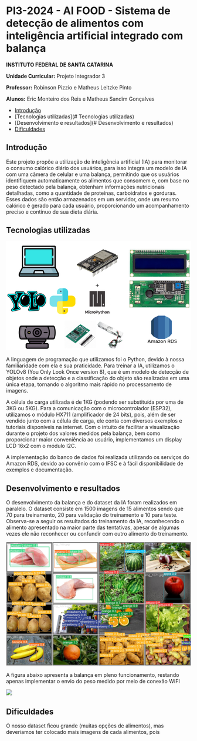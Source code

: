 # PI3-2024 - AI FOOD -  Sistema de detecção de alimentos com inteligência artificial integrado com balança

**INSTITUTO FEDERAL DE SANTA CATARINA**

**Unidade Curricular:**  Projeto Integrador 3 

**Professor:**  Robinson Pizzio e Matheus Leitzke Pinto 

**Alunos:**  Eric Monteiro dos Reis e Matheus Sandim Gonçalves

* [Introdução](#Introdução)
* [Tecnologias utilizadas](# Tecnologias utilizadas)
* [Desenvolvimento e resultados](# Desenvolvimento e resultados)
* [Dificuldades](#Dificuldades)
  
## Introdução
Este projeto propõe a utilização de inteligência artificial (IA) para monitorar o consumo calórico diário dos usuários, para isso integra um modelo de IA com uma câmera de celular e uma balança, permitindo que os usuários identifiquem automaticamente os alimentos que consomem e, com base no peso detectado pela balança, obtenham informações nutricionais detalhadas, como a quantidade de proteínas, carboidratos e gorduras. Esses dados são então armazenados em um servidor, onde um resumo calórico é gerado para cada usuário, proporcionando um acompanhamento preciso e contínuo de sua dieta diária.

## Tecnologias utilizadas

![](https://github.com/suzuki1994/PI3-2024/blob/main/Figuras/Tecnologias%20do%20projeto%20.png)

A linguagem de programação que utilizamos foi o Python, devido à nossa familiaridade com ela e sua praticidade. Para treinar a IA, utilizamos o YOLOv8 (You Only Look Once version 8), que é um modelo de detecção de objetos onde a detecção e a classificação do objeto são realizadas em uma única etapa, tornando o algoritmo mais rápido no processamento de imagens.

A célula de carga utilizada é de 1KG (podendo ser substituída por uma de 3KG ou 5KG). Para a comunicação com o microcontrolador (ESP32), utilizamos o módulo HX711 (amplificador de 24 bits), pois, além de ser vendido junto com a célula de carga, ele conta com diversos exemplos e tutoriais disponíveis na internet. Com o intuito de facilitar a visualização durante o projeto dos valores medidos pela balança, bem como proporcionar maior conveniência ao usuário, implementamos um display LCD 16x2 com o módulo I2C.

A implementação do banco de dados foi realizada utilizando os serviços do Amazon RDS, devido ao convênio com o IFSC e à fácil disponibilidade de exemplos e documentação.

## Desenvolvimento e resultados
O desenvolvimento da balança e do dataset da IA foram realizados em paralelo. O dataset consiste em 1500 imagens de 15 alimentos sendo que 70 para treinamento, 20 para validação do treinamento e 10 para teste. Observa-se a seguir os resultados do treinamento da IA, reconhecendo o alimento apresentado na maior parte das tentativas, apesar de algumas vezes ele não reconhecer ou confundir com outro alimento do treinamento. 

![](https://github.com/suzuki1994/PI3-2024/blob/main/Figuras/resultado.jpg)

A figura abaixo apresenta a balança em pleno funcionamento, restando apenas implementar o envio do peso medido por meio de conexão WIFI

![](https://github.com/suzuki1994/PI3-2024/blob/main/Figuras/Balan%C3%A7a%20funcionando.png)

## Dificuldades 
O nosso dataset ficou grande (muitas opções de alimentos), mas deveriamos ter colocado mais imagens de cada alimentos, pois 
